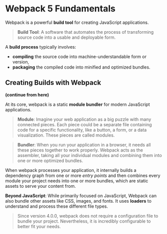 # Webpack 5 Fundamentals

Webpack is a powerful **build tool** for creating JavaScript applications.

> **Build Tool**: A software that automates the process of transforming source code into a usable and deployable form.

A **build process** typically involves:

- **compiling** the source code into machine-understandable form or version,
- **packaging** the compiled code into minified and optimized bundles.

## Creating Builds with Webpack

**(continue from here)**

At its core, webpack is a static **module bundler** for modern JavaScript applications.

> **Module**: Imagine your web application as a big puzzle with many connected pieces. Each piece could be a separate file containing code for a specific functionality, like a button, a form, or a data visualization. These pieces are called modules.

> **Bundler**: When you run your application in a browser, it needs all these pieces together to work properly. Webpack acts as the assembler, taking all your individual modules and combining them into one or more optimized bundles.

When webpack processes your application, it internally builds a dependency graph from one or more _entry points_ and then combines every module your project needs into one or more bundles, which are static assets to serve your content from.

**Beyond JavaScript**: While primarily focused on JavaScript, Webpack can also bundle other assets like CSS, images, and fonts. It uses **loaders** to understand and process these different file types.

> Since version 4.0.0, webpack does not require a configuration file to bundle your project. Nevertheless, it is incredibly configurable to better fit your needs.
